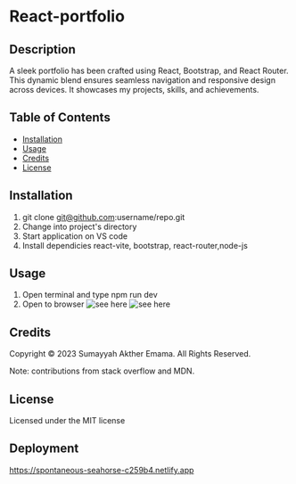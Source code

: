 # React-portfolio

## Description


A sleek portfolio has been crafted using React, Bootstrap, and React Router. This dynamic blend ensures seamless navigation and responsive design across devices. It showcases my projects, skills, and achievements.

## Table of Contents

* [Installation](#installation)
* [Usage](#usage)
* [Credits](#credits)
* [License](#license)


## Installation

1) git clone git@github.com:username/repo.git
2) Change into project's directory
3) Start application on VS code
4) Install dependicies react-vite, bootstrap, react-router,node-js


## Usage 

1) Open terminal and type npm run dev
2) Open to browser
![see here](assets/)
![see here](assets/p1.png)


## Credits

Copyright © 2023 Sumayyah Akther Emama. All Rights Reserved.

Note: contributions from stack overflow and MDN.

## License

Licensed under the MIT license

## Deployment 

https://spontaneous-seahorse-c259b4.netlify.app